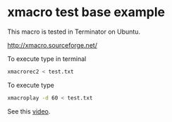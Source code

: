 # xmacro test base example

This macro is tested in Terminator on Ubuntu.

http://xmacro.sourceforge.net/

To execute type in terminal

```bash
xmacrorec2 < test.txt
```

To execute type

```bash
xmacroplay -d 60 < test.txt
```

See this [video](https://youtu.be/uCpKz-IYOrU).